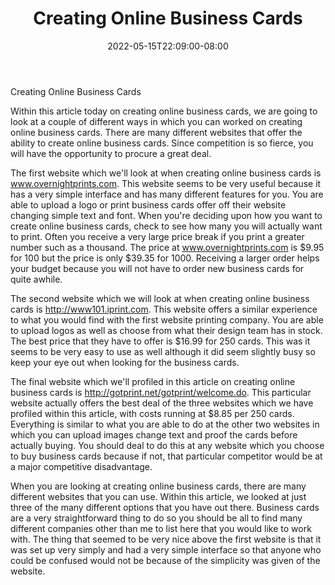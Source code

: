 ﻿---
title: "Creating Online Business Cards"
date: 2022-05-15T22:09:00-08:00
description: "creating an online business Tips for Web Success"
featured_image: "/images/creating an online business.jpg"
tags: ["creating an online business"]
---

Creating Online Business Cards

Within this article today on creating online business cards, we are going to look at a couple of different ways in which you can worked on creating online business cards.  There are many different websites that offer the ability to create online business cards.  Since competition is so fierce, you will have the opportunity to procure a great deal.

The first website which we'll look at when creating online business cards is www.overnightprints.com.  This website seems to be very useful because it has a very simple interface and has many different features for you.  You are able to upload a logo or print business cards offer off their website changing simple text and font.  When you're deciding upon how you want to create online business cards, check to see how many you will actually want to print.  Often you receive a very large price break if you print a greater number such as a thousand.  The price at www.overnightprints.com is $9.95 for 100 but the price is only $39.35 for 1000.  Receiving a larger order helps your budget because you will not have to order new business cards for quite awhile.

The second website which we will look at when creating online business cards is http://www101.iprint.com. This website offers a similar experience to what you would find with the first website printing company.  You are able to upload logos as well as choose from what their design team has in stock.  The best price that they have to offer is $16.99 for 250 cards.  This was it seems to be very easy to use as well although it did seem slightly busy so keep your eye out when looking for the business cards.

The final website which we'll profiled in this article on creating online business cards is http://gotprint.net/gotprint/welcome.do. This particular website actually offers the best deal of the three websites which we have profiled within this article, with costs running at $8.85 per 250 cards. Everything is similar to what you are able to do at the other two websites in which you can upload images change text and proof the cards before actually buying.  You should deal to do this at any website which you choose to buy business cards because if not, that particular competitor would be at a major competitive disadvantage.  

When you are looking at creating online business cards, there are many different websites that you can use.  Within this article, we looked at just three of the many different options that you have out there.  Business cards are a very straightforward thing to do so you should be all to find many different companies other than me to list here that you would like to work with.  The thing that seemed to be very nice above the first website is that it was set up very simply and had a very simple interface so that anyone who could be confused would not be because of the simplicity was given of the website.

